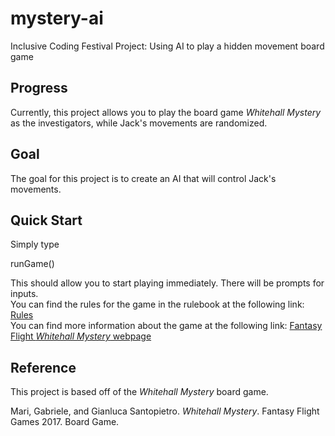# mystery-ai
Inclusive Coding Festival Project: Using AI to play a hidden movement board game

## Progress
Currently, this project allows you to play the board game *Whitehall Mystery* as the
investigators, while Jack's movements are randomized.

## Goal
The goal for this project is to create an AI that will control Jack's movements.

## Quick Start
Simply type

runGame()

This should allow you to start playing immediately.
There will be prompts for inputs.  
You can find the rules for the game in the rulebook at the following link: [Rules](https://images-cdn.fantasyflightgames.com/filer_public/78/b4/78b4b240-ec1d-416d-8486-970fb5a941c9/whitehall_mystery_rulebook_small_copy.pdf)   
You can find more information about the game at the following link: [Fantasy Flight *Whitehall Mystery* webpage](https://www.fantasyflightgames.com/en/news/2017/6/9/va102-whitehall-mystery/)  

## Reference
This project is based off of the *Whitehall Mystery* board game.

Mari, Gabriele, and Gianluca Santopietro. *Whitehall Mystery*. Fantasy Flight Games 2017. Board Game.